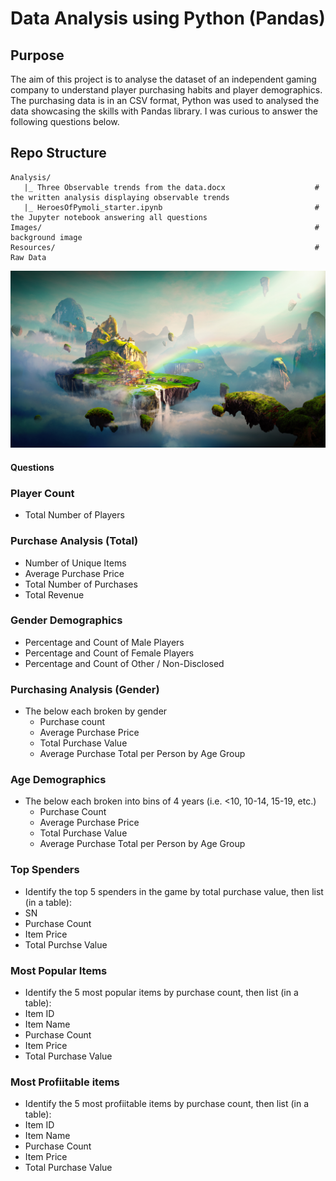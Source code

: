 # Data Analysis using Python (Pandas)

## Purpose

The aim of this project is to analyse the dataset of an independent gaming company to understand player purchasing habits and player demographics. The purchasing data is in an CSV format, Python was used to analysed the data showcasing the skills with Pandas library. I was curious to answer the following questions below.

## Repo Structure

```
Analysis/    
   |_ Three Observable trends from the data.docx                    # the written analysis displaying observable trends
   |_ HeroesOfPymoli_starter.ipynb                                  # the Jupyter notebook answering all questions
Images/                                                             # background image
Resources/                                                          # Raw Data

```

![Images/Fantasy.PNG](Images/Fantasy.PNG)
#### Questions

### Player Count

* Total Number of Players

### Purchase Analysis (Total)

* Number of Unique Items
* Average Purchase Price
* Total Number of Purchases
* Total Revenue

### Gender Demographics

* Percentage and Count of Male Players
* Percentage and Count of Female Players
* Percentage and Count of Other / Non-Disclosed

### Purchasing Analysis (Gender)

* The below each broken by gender
  * Purchase count
  * Average Purchase Price
  * Total Purchase Value
  * Average Purchase Total per Person by Age Group
  
### Age Demographics

* The below each broken into bins of 4 years (i.e. &lt;10, 10-14, 15-19, etc.)
    * Purchase Count
    * Average Purchase Price
    * Total Purchase Value
    * Average Purchase Total per Person by Age Group
    
 ### Top Spenders
 
 * Identify the top 5 spenders in the game by total purchase value, then list (in a table):
  * SN
  * Purchase Count
  * Item Price
  * Total Purchse Value
  
 ### Most Popular Items
 
 * Identify the 5 most popular items by purchase count, then list (in a table):
  * Item ID
  * Item Name
  * Purchase Count
  * Item Price
  * Total Purchase Value
  
 ### Most Profiitable items
 
 * Identify the 5 most profiitable items by purchase count, then list (in a table):
  * Item ID
  * Item Name
  * Purchase Count
  * Item Price
  * Total Purchase Value
 
 
  
 
  
    
 
  

  

